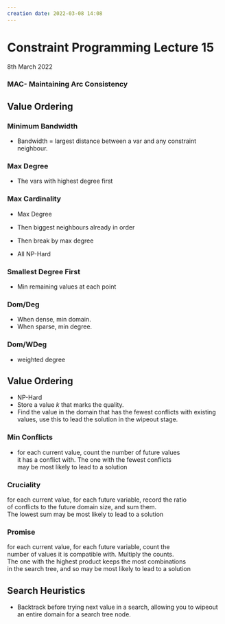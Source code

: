 ```yaml
---
creation date: 2022-03-08 14:08
---
```

#  Constraint Programming Lecture 15
8th March 2022

### MAC- Maintaining  Arc Consistency

## Value Ordering
### Minimum Bandwidth
- Bandwidth = largest distance between a var and any constraint neighbour.

### Max Degree
- The vars with highest degree first

### Max Cardinality
- Max Degree
- Then biggest neighbours already in order
- Then break by max degree

- All NP-Hard

### Smallest Degree First
- Min remaining values at each point

### Dom/Deg
- When dense, min domain.
- When sparse, min degree.
### Dom/WDeg
- weighted degree

## Value Ordering
- NP-Hard
- Store a value *k* that marks the quality.
- Find the value in the domain that has the fewest conflicts with existing values, use this to lead the solution in the wipeout stage.
### Min Conflicts
- for each current value, count the number of future values  
it has a conflict with. The one with the fewest conflicts  
may be most likely to lead to a solution

### Cruciality
for each current value, for each future variable, record the ratio  
of conflicts to the future domain size, and sum them.  
The lowest sum may be most likely to lead to a solution
### Promise
for each current value, for each future variable, count the  
number of values it is compatible with. Multiply the counts.  
The one with the highest product keeps the most combinations  
in the search tree, and so may be most likely to lead to a solution

## Search Heuristics
- Backtrack before trying next value in a search, allowing you to wipeout an entire domain for a search tree node.
